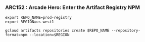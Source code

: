 ### ARC152 :  Arcade Hero: Enter the Artifact Registry NPM 

```
export REPO_NAME=prod-registry
export REGION=us-west1
```

```
gcloud artifacts repositories create $REPO_NAME --repository-format=npm --location=$REGION
```
